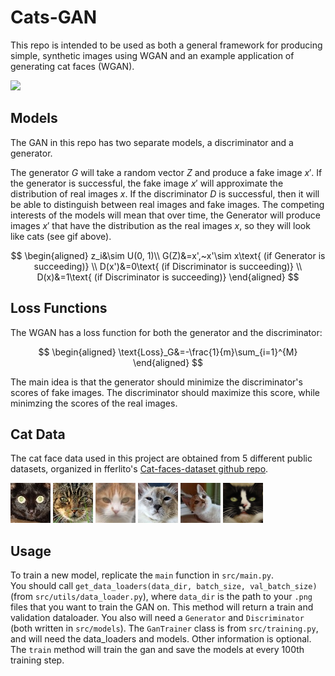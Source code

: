 # Cats-GAN

This repo is intended to be used as both a general framework for producing simple, synthetic images using WGAN and an example application of generating cat faces (WGAN).

![](saved_models/progression.gif)

## Models

The GAN in this repo has two separate models, a discriminator and a generator.

The generator $G$ will take a random vector $Z$ and produce a fake image $x'$. If the generator is successful, the fake image $x'$ will approximate the distribution of real images $x$. If the discriminator $D$ is successful, then it will be able to distinguish between real images and fake images. The competing interests of the models will mean that over time, the Generator will produce images $x'$ that have the distribution as the real images $x$, so they will look like cats (see gif above).

$$
\begin{aligned}
z_i&\sim U(0, 1)\\
G(Z)&=x',~x'\sim x\text{ (if Generator is succeeding)} \\
D(x')&=0\text{ (if Discriminator is succeeding)} \\
D(x)&=1\text{ (if Discriminator is succeeding)}
\end{aligned}
$$

## Loss Functions

The WGAN has a loss function for both the generator and the discriminator:

$$
\begin{aligned}
\text{Loss}_G&=-\frac{1}{m}\sum_{i=1}^{M}
\end{aligned}
$$

The main idea is that the generator should minimize the discriminator's scores of fake images. The discriminator should maximize this score, while minimzing the scores of the real images. 

## Cat Data

The cat face data used in this project are obtained from 5 different public datasets, organized in fferlito's [Cat-faces-dataset github repo](https://github.com/fferlito/Cat-faces-dataset). 

![](data/cats/cat_0.png)
![](data/cats/cat_1.png)
![](data/cats/cat_2.png)
![](data/cats/cat_3.png)
![](data/cats/cat_4.png)
![](data/cats/cat_5.png)

## Usage

To train a new model, replicate the `main` function in `src/main.py`.  
You should call `get_data_loaders(data_dir, batch_size, val_batch_size)` (from `src/utils/data_loader.py`), where `data_dir` is the path to your `.png` files that you want to train the GAN on. This method will return a train and validation dataloader. You also will need a `Generator` and `Discriminator` (both written in `src/models`). The `GanTrainer` class is from `src/training.py`, and will need the data_loaders and models. Other information is optional. The `train` method will train the gan and save the models at every 100th training step. 
